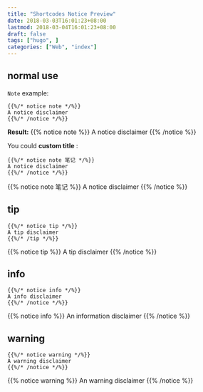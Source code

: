 ```yaml
---
title: "Shortcodes Notice Preview"
date: 2018-03-03T16:01:23+08:00
lastmod: 2018-03-04T16:01:23+08:00
draft: false
tags: ["hugo", ]
categories: ["Web", "index"]
---
```


## normal use
`Note` example:

```shortcode
{{%/* notice note */%}}
A notice disclaimer
{{%/* /notice */%}}
```

**Result:**
{{% notice note %}}
A notice disclaimer
{{% /notice %}}


You could **custom title** :


```shortcode
{{%/* notice note 笔记 */%}}
A notice disclaimer
{{%/* /notice */%}}
```

{{% notice note 笔记 %}}
A notice disclaimer
{{% /notice %}}


## tip

```shortcode
{{%/* notice tip */%}}
A tip disclaimer
{{%/* /tip */%}}
```

{{% notice tip %}}
A tip disclaimer
{{% /notice %}}


## info
```shortcode
{{%/* notice info */%}}
A info disclaimer
{{%/* /notice */%}}
```

{{% notice info %}}
An information disclaimer
{{% /notice %}}


## warning
```shortcode
{{%/* notice warning */%}}
A warning disclaimer
{{%/* /notice */%}}
```

{{% notice warning %}}
An warning disclaimer
{{% /notice %}}
